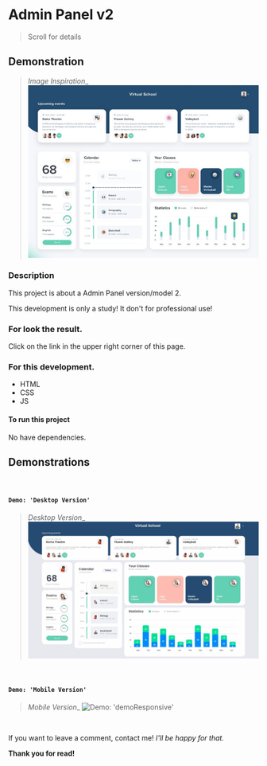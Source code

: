 # Admin Panel v2

> Scroll for details

## Demonstration

> _Image Inspiration__
> ![Demo: 'Admin Panel v2'](assets/images/demo/inspiration/inspiration.jpg)

### Description

This project is about a Admin Panel version/model 2.

This development is only a study!
It don't for professional use!

### For look the result.

Click on the link in the upper right corner of this page.

### For this development.

- HTML
- CSS
- JS

#### To run this project

No have dependencies.

## Demonstrations

&nbsp;

#### `Demo: 'Desktop Version' `
> _Desktop Version__
![Demo: 'demo'](assets/images/demo/inspiration/demo.gif)

&nbsp;

#### `Demo: 'Mobile Version' `
> _Mobile Version__
![Demo: 'demoResponsive'](assets/images/demo//inspiration/demoResponsive.gif)

&nbsp;

If you want to leave a comment, contact me!
_I'll be happy for that._

**Thank you for read!**
